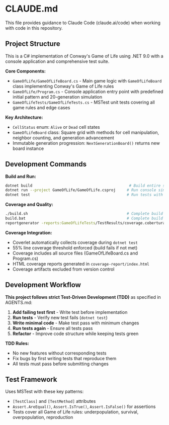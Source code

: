 # CLAUDE.md

This file provides guidance to Claude Code (claude.ai/code) when working with code in this repository.

## Project Structure

This is a C# implementation of Conway's Game of Life using .NET 9.0 with a console application and comprehensive test suite.

**Core Components:**
- `GameOfLife/GameOfLifeBoard.cs` - Main game logic with `GameOfLifeBoard` class implementing Conway's Game of Life rules
- `GameOfLife/Program.cs` - Console application entry point with predefined initial pattern and 20-generation simulation
- `GameOfLifeTests/GameOfLifeTests.cs` - MSTest unit tests covering all game rules and edge cases

**Key Architecture:**
- `CellStatus` enum: `Alive` or `Dead` cell states
- `GameOfLifeBoard` class: Square grid with methods for cell manipulation, neighbor counting, and generation advancement
- Immutable generation progression: `NextGenerationBoard()` returns new board instance

## Development Commands

**Build and Run:**
```bash
dotnet build                                           # Build entire solution
dotnet run --project GameOfLife/GameOfLife.csproj     # Run console simulation
dotnet test                                           # Run tests with coverage (55% threshold)
```

**Coverage and Quality:**
```bash
./build.sh                                            # Complete build pipeline (Unix/macOS)
build.bat                                             # Complete build pipeline (Windows)
reportgenerator -reports:GameOfLifeTests/TestResults/coverage.cobertura.xml -targetdir:coverage-report -reporttypes:Html  # Generate coverage report only
```

**Coverage Integration:**
- Coverlet automatically collects coverage during `dotnet test`
- 55% line coverage threshold enforced (build fails if not met)
- Coverage includes all source files (GameOfLifeBoard.cs and Program.cs)
- HTML coverage reports generated in `coverage-report/index.html`
- Coverage artifacts excluded from version control

## Development Workflow

**This project follows strict Test-Driven Development (TDD)** as specified in AGENTS.md:

1. **Add failing test first** - Write test before implementation
2. **Run tests** - Verify new test fails (`dotnet test`)
3. **Write minimal code** - Make test pass with minimum changes
4. **Run tests again** - Ensure all tests pass
5. **Refactor** - Improve code structure while keeping tests green

**TDD Rules:**
- No new features without corresponding tests
- Fix bugs by first writing tests that reproduce them
- All tests must pass before submitting changes

## Test Framework

Uses MSTest with these key patterns:
- `[TestClass]` and `[TestMethod]` attributes
- `Assert.AreEqual()`, `Assert.IsTrue()`, `Assert.IsFalse()` for assertions
- Tests cover all Game of Life rules: underpopulation, survival, overpopulation, reproduction